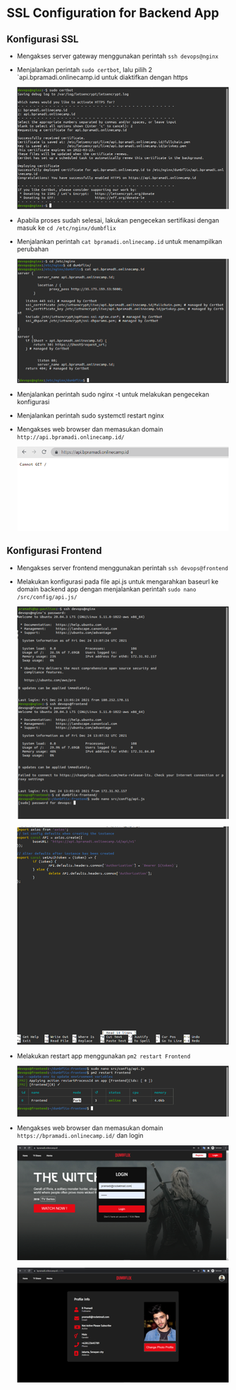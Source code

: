 # SSL Configuration for Backend App

## Konfigurasi SSL

- Mengakses server gateway menggunakan perintah `ssh devops@nginx`
- Menjalankan perintah `sudo certbot`, lalu pilih 2 `api.bpramadi.onlinecamp.id untuk diaktifkan dengan https

  ![1](assets/ssl-9.png)

- Apabila proses sudah selesai, lakukan pengecekan sertifikasi dengan masuk ke `cd /etc/nginx/dumbflix`
- Menjalankan perintah `cat bpramadi.onlinecamp.id` untuk menampilkan perubahan

  ![1](assets/ssl-10.png)

- Menjalankan perintah sudo nginx -t untuk melakukan pengecekan konfigurasi
- Menjalankan perintah sudo systemctl restart nginx

- Mengakses web browser dan memasukan domain `http://api.bpramadi.onlinecamp.id/`

  ![1](assets/ssl-11.png)

## Konfigurasi Frontend

- Mengakses server frontend menggunakan perintah `ssh devops@frontend`
- Melakukan konfigurasi pada file api.js untuk mengarahkan baseurl ke domain backend app dengan menjalankan perintah `sudo nano /src/config/api.js/`

  ![1](assets/front-1.png)

  ![1](assets/front-2.png)

- Melakukan restart app menggunakan `pm2 restart Frontend`

  ![1](assets/front-3.png)

- Mengakses web browser dan memasukan domain `https://bpramadi.onlinecamp.id/` dan login

  ![1](assets/ssl-7.png)

  ![1](assets/ssl-8.png)
